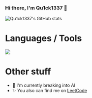 ### Hi there, I'm Qu1ck1337 👋
![Qu1ck1337's GitHub stats](https://github-readme-stats.vercel.app/api?username=Qu1ck1337&show_icons=true&theme=tokyonight)

# Languages / Tools
<div >
	<img src="https://skillicons.dev/icons?i=python,django,fastapi,html,css,js,react,cs,mongodb,postgresql,git,docker,linux,rabbitmq,kafka,postman" />
</div>

# Other stuff
- 🌱 I'm currently breaking into AI
- ✨ You also can find me on [LeetCode](https://leetcode.com/u/Qu1ck_1337/)
<!--
**Qu1ck1337/Qu1ck1337** is a ✨ _special_ ✨ repository because its `README.md` (this file) appears on your GitHub profile.

Here are some ideas to get you started:

- 🔭 I’m currently working on ...
- 🌱 I’m currently learning ...
- 👯 I’m looking to collaborate on ...
- 🤔 I’m looking for help with ...
- 💬 Ask me about ...
- 📫 How to reach me: ...
- 😄 Pronouns: ...
- ⚡ Fun fact: ...
-->
